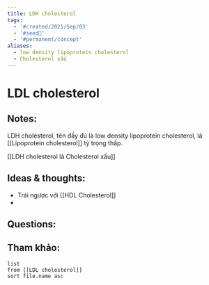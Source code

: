 ```yaml
---
title: LDH cholesterol
tags:
  - '#created/2021/Sep/03'
  - '#seed🥜'
  - '#permanent/concept'
aliases:
  - low density lipoprotein cholesterol
  - Cholesterol xấu
---
```

# LDL cholesterol

## Notes:
LDH cholesterol, tên đầy đủ là low density lipoprotein cholesterol, là [[Lipoprotein cholesterol]] tỷ trọng thấp.

[[LDH cholesterol là Cholesterol xấu]]

## Ideas & thoughts:
- Trái ngược với [[HDL Cholesterol]]
- 
## Questions:


## Tham khảo:
```dataview
list
from [[LDL cholesterol]]
sort file.name asc
```
